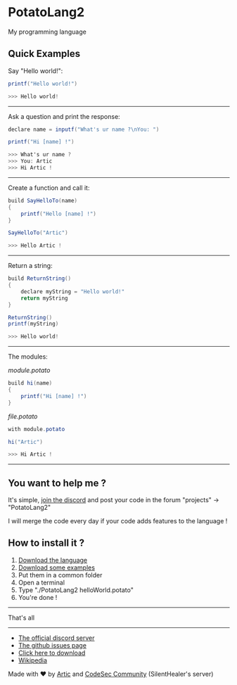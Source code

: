 # PotatoLang2

My programming language

## Quick Examples

Say "Hello world!":
```cs
printf("Hello world!")

>>> Hello world!
```
***
Ask a question and print the response:
```cs
declare name = inputf("What's ur name ?\nYou: ")

printf("Hi [name] !")

>>> What's ur name ?
>>> You: Artic
>>> Hi Artic !
```
***
Create a function and call it:
```cs
build SayHelloTo(name)
{
    printf("Hello [name] !")
}

SayHelloTo("Artic")

>>> Hello Artic !
```
***
Return a string:
```cs
build ReturnString()
{
    declare myString = "Hello world!"
    return myString
}

ReturnString()
printf(myString)

>>> Hello world!
```
***
The modules:

_module.potato_
```cs
build hi(name)
{
    printf("Hi [name] !")
}
```
_file.potato_
```cs
with module.potato

hi("Artic")

>>> Hi Artic !
```

***

## You want to help me ?
It's simple, [join the discord](https://articoff.github.io/codesec) and post your code in the forum "projects" -> "PotatoLang2"

I will merge the code every day if your code adds features to the language ! 

## How to install it ?

1. [Download the language](https://github.com/ArticOff/PotatoLang/raw/main/PotatoLang2.exe)
2. [Download some examples](https://github.com/ArticOff/PotatoLang/tree/main/example)
3. Put them in a common folder
4. Open a terminal
5. Type "./PotatoLang2 helloWorld.potato"
6. You're done !

***

That's all

***

- [The official discord server](https://discord.com/invite/h7YFnP45jv)
- [The github issues page](https://github.com/ArticOff/potatoLang/issues)
- [Click here to download](https://github.com/ArticOff/potatoLang/archive/refs/heads/main.zip)
- [Wikipedia](https://en.wikipedia.org/wiki/Draft:Potato_Lang)

Made with ❤️ by [Artic](https://discord.com/users/855783629047988274) and [CodeSec Community](https://discord.gg/H63XBBBkMC) (SilentHealer's server)
